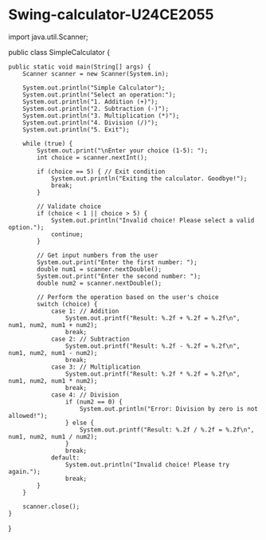 # Swing-calculator-U24CE2055
import java.util.Scanner;

public class SimpleCalculator {

    public static void main(String[] args) {
        Scanner scanner = new Scanner(System.in);

        System.out.println("Simple Calculator");
        System.out.println("Select an operation:");
        System.out.println("1. Addition (+)");
        System.out.println("2. Subtraction (-)");
        System.out.println("3. Multiplication (*)");
        System.out.println("4. Division (/)");
        System.out.println("5. Exit");

        while (true) {
            System.out.print("\nEnter your choice (1-5): ");
            int choice = scanner.nextInt();

            if (choice == 5) { // Exit condition
                System.out.println("Exiting the calculator. Goodbye!");
                break;
            }

            // Validate choice
            if (choice < 1 || choice > 5) {
                System.out.println("Invalid choice! Please select a valid option.");
                continue;
            }

            // Get input numbers from the user
            System.out.print("Enter the first number: ");
            double num1 = scanner.nextDouble();
            System.out.print("Enter the second number: ");
            double num2 = scanner.nextDouble();

            // Perform the operation based on the user's choice
            switch (choice) {
                case 1: // Addition
                    System.out.printf("Result: %.2f + %.2f = %.2f\n", num1, num2, num1 + num2);
                    break;
                case 2: // Subtraction
                    System.out.printf("Result: %.2f - %.2f = %.2f\n", num1, num2, num1 - num2);
                    break;
                case 3: // Multiplication
                    System.out.printf("Result: %.2f * %.2f = %.2f\n", num1, num2, num1 * num2);
                    break;
                case 4: // Division
                    if (num2 == 0) {
                        System.out.println("Error: Division by zero is not allowed!");
                    } else {
                        System.out.printf("Result: %.2f / %.2f = %.2f\n", num1, num2, num1 / num2);
                    }
                    break;
                default:
                    System.out.println("Invalid choice! Please try again.");
                    break;
            }
        }

        scanner.close();
    }
}

